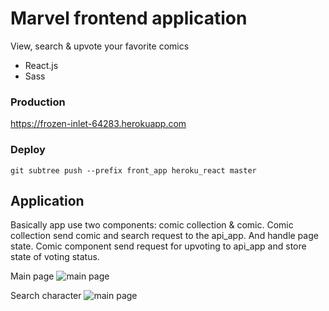 # Marvel frontend application
View, search & upvote your favorite comics

- React.js
- Sass

### Production
https://frozen-inlet-64283.herokuapp.com

### Deploy
`git subtree push --prefix front_app heroku_react master`

## Application

Basically app use two components: comic collection & comic. Comic collection send comic and search request
to the api_app. And handle page state. 
Comic component send request for upvoting to api_app and store state of voting status.

Main page
![main page](screen_1.png)

Search character
![main page](screen_2.png)
